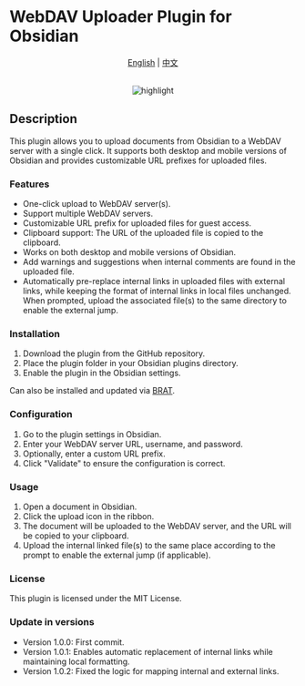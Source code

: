 # WebDAV Uploader Plugin for Obsidian

<div align="center">
<a href="README.md">English</a> | <a href="README.zh.md">中文</a>
</div>

<br>

<p align="center"><img align="center" src="https://alist.zhaoming.org/d/opt/alist/data/onedrive/ImageHost///2024-07-16_1721147096790_demo.gif" alt="highlight" /></p>


## Description

This plugin allows you to upload documents from Obsidian to a WebDAV server with a single click. It supports both desktop and mobile versions of Obsidian and provides customizable URL prefixes for uploaded files.

### Features

- One-click upload to WebDAV server(s).
- Support multiple WebDAV servers.
- Customizable URL prefix for uploaded files for guest access.
- Clipboard support: The URL of the uploaded file is copied to the clipboard.
- Works on both desktop and mobile versions of Obsidian.
- Add warnings and suggestions when internal comments are found in the uploaded file.
- Automatically pre-replace internal links in uploaded files with external links, while keeping the format of internal links in local files unchanged. When prompted, upload the associated file(s) to the same directory to enable the external jump.

### Installation

1. Download the plugin from the GitHub repository.
2. Place the plugin folder in your Obsidian plugins directory.
3. Enable the plugin in the Obsidian settings.

Can also be installed and updated via [BRAT](https://tfthacker.com/brat-quick-guide).

### Configuration

1. Go to the plugin settings in Obsidian.
2. Enter your WebDAV server URL, username, and password.
3. Optionally, enter a custom URL prefix.
4. Click "Validate" to ensure the configuration is correct.

### Usage

1. Open a document in Obsidian.
2. Click the upload icon in the ribbon.
3. The document will be uploaded to the WebDAV server, and the URL will be copied to your clipboard.
4. Upload the internal linked file(s) to the same place according to the prompt to enable the external jump (if applicable).

### License

This plugin is licensed under the MIT License.

### Update in versions

- Version 1.0.0: First commit.
- Version 1.0.1: Enables automatic replacement of internal links while maintaining local formatting.
- Version 1.0.2: Fixed the logic for mapping internal and external links.

